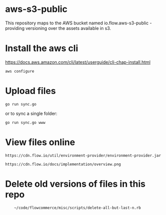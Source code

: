 # aws-s3-public

This repository maps to the AWS bucket named io.flow.aws-s3-public -
providing versioning over the assets available in s3.

# Install the aws cli

https://docs.aws.amazon.com/cli/latest/userguide/cli-chap-install.html

    aws configure

# Upload files

    go run sync.go

or to sync a single folder:

    go run sync.go www

# View files online

    https://cdn.flow.io/util/environment-provider/environment-provider.jar

    https://cdn.flow.io/docs/implementation/overview.png

# Delete old versions of files in this repo

```
    ~/code/flowcommerce/misc/scripts/delete-all-but-last-n.rb
```
